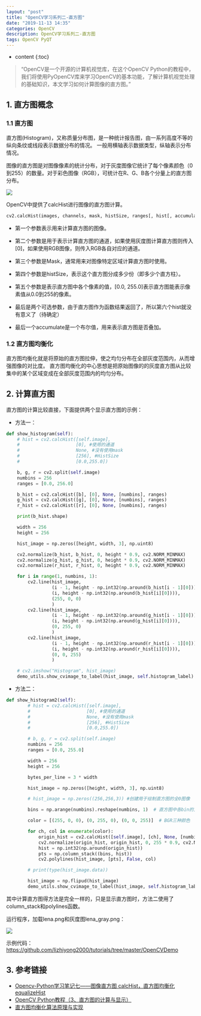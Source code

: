 ```yaml
---
layout: "post"
title: "OpenCV学习系列二-直方图"
date: "2019-11-13 14:35"
categories: OpenCV
description: OpenCV学习系列二-直方图
tags: OpenCV PyQT
---
```


* content
{:toc}

<div class="postImg" style="background-image:url(http://carforeasy.cn/OpenCV学习系列二-d0ba5d6b.png)" ></div>

> “OpenCV是一个开源的计算机视觉库，在这个OpenCV Python的教程中，我们将使用PyOpenCV库来学习OpenCV的基本功能，了解计算机视觉处理的基础知识，本文学习如何计算图像的直方图。”





## 1. 直方图概念

### 1.1 直方图
直方图(Histogram)，又称质量分布图，是一种统计报告图，由一系列高度不等的纵向条纹或线段表示数据分布的情况。 一般用横轴表示数据类型，纵轴表示分布情况。

图像的直方图是对图像像素的统计分布，对于灰度图像它统计了每个像素颜色（0到255）的数量。对于彩色图像（RGB），可统计在R、G、B各个分量上的直方图分布。


![](http://carforeasy.cn/OpenCV学习系列二-f4a7da9b.png)

OpenCV中提供了calcHist进行图像的直方图计算。

```python
cv2.calcHist(images, channels, mask, histSize, ranges[, hist[, accumulate ]])
```

+ 第一个参数表示用来计算直方图的图像。
+ 第二个参数是用于表示计算直方图的通道，如果使用灰度图计算直方图则传入[0]，如果使用RGB图像，则传入RGB各自对应的通道。

+ 第三个参数是Mask，通常用来对图像特定区域计算直方图时使用。

+ 第四个参数是histSize，表示这个直方图分成多少份（即多少个直方柱）。

+ 第五个参数是表示直方图中各个像素的值，[0.0, 255.0]表示直方图能表示像素值从0.0到255的像素。

+ 最后是两个可选参数，由于直方图作为函数结果返回了，所以第六个hist就没有意义了（待确定）

+ 最后一个accumulate是一个布尔值，用来表示直方图是否叠加。


### 1.2 直方图均衡化

直方图均衡化就是将原始的直方图拉伸，使之均匀分布在全部灰度范围内，从而增强图像的对比度。
直方图均衡化的中心思想是把原始图像的的灰度直方图从比较集中的某个区域变成在全部灰度范围内的均匀分布。

## 2. 计算直方图

直方图的计算比较直接，下面提供两个显示直方图的示例：


+ 方法一：

```python
def show_histogram(self):
    # hist = cv2.calcHist([self.image],
    #                     [0], #使用的通道
    #                     None, #没有使用mask
    #                     [256], #HistSize
    #                     [0.0,255.0])

    b, g, r = cv2.split(self.image)
    numbins = 256
    ranges = [0.0, 256.0]

    b_hist = cv2.calcHist([b], [0], None, [numbins], ranges)
    g_hist = cv2.calcHist([g], [0], None, [numbins], ranges)
    r_hist = cv2.calcHist([r], [0], None, [numbins], ranges)

    print(b_hist.shape)

    width = 256
    height = 256

    hist_image = np.zeros([height, width, 3], np.uint8)

    cv2.normalize(b_hist, b_hist, 0, height * 0.9, cv2.NORM_MINMAX)
    cv2.normalize(g_hist, g_hist, 0, height * 0.9, cv2.NORM_MINMAX)
    cv2.normalize(r_hist, r_hist, 0, height * 0.9, cv2.NORM_MINMAX)

    for i in range(1, numbins, 1):
        cv2.line(hist_image,
                 (i - 1, height - np.int32(np.around(b_hist[i - 1][0]))),
                 (i, height - np.int32(np.around(b_hist[i][0]))),
                 (255, 0, 0)
                 )
        cv2.line(hist_image,
                 (i - 1, height - np.int32(np.around(g_hist[i - 1][0]))),
                 (i, height - np.int32(np.around(g_hist[i][0]))),
                 (0, 255, 0)
                 )
        cv2.line(hist_image,
                 (i - 1, height - np.int32(np.around(r_hist[i - 1][0]))),
                 (i, height - np.int32(np.around(r_hist[i][0]))),
                 (0, 0, 255)
                 )

    # cv2.imshow("Histogram", hist_image)
    demo_utils.show_cvimage_to_label(hist_image, self.histogram_label)
```

+ 方法二：

```python
def show_histogram2(self):
        # hist = cv2.calcHist([self.image],
        #                     [0], #使用的通道
        #                     None, #没有使用mask
        #                     [256], #HistSize
        #                     [0.0,255.0])

        # b, g, r = cv2.split(self.image)
        numbins = 256
        ranges = [0.0, 255.0]

        width = 256
        height = 256

        bytes_per_line = 3 * width

        hist_image = np.zeros([height, width, 3], np.uint8)

        # hist_image = np.zeros((256,256,3)) #创建用于绘制直方图的全0图像

        bins = np.arange(numbins).reshape(numbins, 1)  # 直方图中各bin的顶点位置

        color = [(255, 0, 0), (0, 255, 0), (0, 0, 255)]  # BGR三种颜色

        for ch, col in enumerate(color):
            origin_hist = cv2.calcHist([self.image], [ch], None, [numbins], ranges)
            cv2.normalize(origin_hist, origin_hist, 0, 255 * 0.9, cv2.NORM_MINMAX)
            hist = np.int32(np.around(origin_hist))
            pts = np.column_stack((bins, hist))
            cv2.polylines(hist_image, [pts], False, col)

        # print(type(hist_image.data))

        hist_image = np.flipud(hist_image)
        demo_utils.show_cvimage_to_label(hist_image, self.histogram_label2)
```

其中计算直方图得方法是完全一样的，只是显示直方图时，方法二使用了column_stack和polylines函数。

运行程序，加载lena.png和灰度图lena_gray.png：

![](http://carforeasy.cn/OpenCV学习系列二-02f630d9.png)

示例代码：https://github.com/lizhiyong2000/tutorials/tree/master/OpenCVDemo

## 3. 参考链接

+ [Opencv-Python学习笔记七——图像直方图 calcHist，直方图均衡化equalizeHist](https://www.jianshu.com/p/bd12c4273d7d)
+ [OpenCV Python教程（3、直方图的计算与显示）](https://blog.csdn.net/sunny2038/article/details/9097989)
+ [直方图均衡化算法原理与实现](https://blog.csdn.net/qianqing13579/article/details/52422364)
